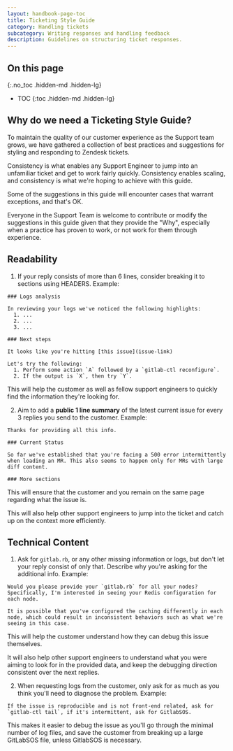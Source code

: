 ```yaml
---
layout: handbook-page-toc
title: Ticketing Style Guide
category: Handling tickets
subcategory: Writing responses and handling feedback
description: Guidelines on structuring ticket responses.
---
```


## On this page
{:.no_toc .hidden-md .hidden-lg}

- TOC
{:toc .hidden-md .hidden-lg}

## Why do we need a Ticketing Style Guide?

To maintain the quality of our customer experience as the Support team grows, we have gathered a collection of best practices and suggestions for styling and responding to Zendesk tickets.

Consistency is what enables any Support Engineer to jump into an unfamiliar ticket and get to work fairly quickly. Consistency enables scaling, and consistency is what we're hoping to achieve with this guide.

Some of the suggestions in this guide will encounter cases that warrant exceptions, and that's OK.

Everyone in the Support Team is welcome to contribute or modify the suggestions in this guide given that they provide the "Why", especially when a practice has proven to work, or not work for them through experience.

## Readability

1. If your reply consists of more than 6 lines, consider breaking it to sections using HEADERS. Example:

```
### Logs analysis

In reviewing your logs we've noticed the following highlights:
  1. ...
  2. ...
  3. ...

### Next steps

It looks like you're hitting [this issue](issue-link)

Let's try the following:
  1. Perform some action `A` followed by a `gitlab-ctl reconfigure`.
  2. If the output is `X`, then try `Y`.
```
   This will help the customer as well as fellow support engineers to quickly find the information they're looking for.

2. Aim to add a **public 1 line summary** of the latest current issue for every 3 replies you send to the customer. Example:

```
Thanks for providing all this info.

### Current Status

So far we've established that you're facing a 500 error intermittently when loading an MR. This also seems to happen only for MRs with large diff content.

### More sections
```

   This will ensure that the customer and you remain on the same page regarding what the issue is.

   This will also help other support engineers to jump into the ticket and catch up on the context more efficiently.

## Technical Content

1. Ask for `gitlab.rb`, or any other missing information or logs, but don't let your reply consist of only that. Describe why you're asking for the additional info. Example:

```
Would you please provide your `gitlab.rb` for all your nodes? Specifically, I'm interested in seeing your Redis configuration for each node.

It is possible that you've configured the caching differently in each node, which could result in inconsistent behaviors such as what we're seeing in this case.
```

   This will help the customer understand how they can debug this issue themselves.

   It will also help other support engineers to understand what you were aiming to look for in the provided data, and keep the debugging direction consistent over the next replies.

2. When requesting logs from the customer, only ask for as much as you think you'll need to diagnose the problem. Example:

```
If the issue is reproducible and is not front-end related, ask for `gitlab-ctl tail`, if it's intermittent, ask for GitlabSOS.
```

   This makes it easier to debug the issue as you'll go through the minimal number of log files, and save the customer from breaking up a large GitLabSOS file, unless GitlabSOS is necessary.
